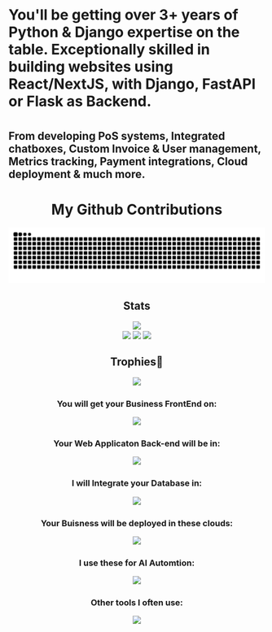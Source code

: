 # You'll be getting over 3+ years of Python & Django expertise on the table. Exceptionally skilled in building websites using React/NextJS, with Django, FastAPI or Flask as Backend.<h1> 
## From developing PoS systems, Integrated chatboxes, Custom Invoice & User management, Metrics tracking, Payment integrations, Cloud deployment & much more.
<div align="center">
<h1>My Github Contributions</h1>
  <picture>
    <source media="(prefers-color-scheme: dark)" srcset="https://github.com/TalhaBruh/Github-ReadME/blob/output/github-contribution-grid-snake-dark.svg" />
    <source media="(prefers-color-scheme: light)" srcset="https://github.com/TalhaBruh/Github-ReadME/blob/output/github-contribution-grid-snake.svg" />
    <img alt="github-snake" src="https://github.com/TalhaBruh/Github-ReadME/blob/output/github-contribution-grid-snake.svg" />
  </picture></br>
</div>

<div align=center> 
  <h2>Stats</h2>
  <img height=150px src="https://streak-stats.demolab.com?user=TalhaBruh&theme=algolia"></br>
  <img src="https://github-profile-summary-cards.vercel.app/api/cards/profile-details?username=TalhaBruh&theme=algolia">
  <img src="https://github-profile-summary-cards.vercel.app/api/cards/repos-per-language?username=TalhaBruh&theme=algolia">
  <img src="https://github-profile-summary-cards.vercel.app/api/cards/most-commit-language?username=TalhaBruh&theme=algolia">
</div>

<div align=center>
  <h2>Trophies👑</h2>
  <img src = "https://github-profile-trophy.vercel.app/?username=TalhaBruh&theme=algolia&column=-1&rank=-?">
</div>

<div align="center">
  <h3>You will get your Business FrontEnd on:</h3>
  <img src="https://skillicons.dev/icons?i=typescript,nextjs,react,nuxtjs,nestjs,tailwind,vuejs,angular,bootstrap,jquery,threejs">

  <h3>Your Web Applicaton Back-end will be in:</h3>
  <img src="https://skillicons.dev/icons?i=python,django,nodejs,flask,fastapi,rust,dotnet,spring,java">

  <h3>I will Integrate your Database in:</h3>
  <img src="https://skillicons.dev/icons?i=postgres,mongo,firebase,mysql,sqlite,anaconda,graphql,postman">

  <h3>Your Buisness will be deployed in these clouds:</h3>
  <img src="https://skillicons.dev/icons?i=aws,heroku,azure,kubernetes,docker,jenkins,vercel,cloudflare,netlify">

  <h3>I use these for AI Automtion:</h3>
  <img src="https://skillicons.dev/icons?i=pytorch,redux,tensorflow,selenium,powershell,terraform">

  <h3>Other tools I often use:</h3>
  <img src="https://skillicons.dev/icons?i=github,git,githubactions,gitlab,vscode,visualstudio,linux,kali,notion,npm,ubuntu,webflow">

</div>



